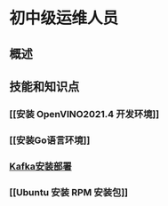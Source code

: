 # 初中级运维人员
## 概述
## 技能和知识点

### [[安装 OpenVINO2021.4 开发环境]]

### [[安装Go语言环境]]

### [Kafka安装部署](Kafka安装部署.md)

### [[Ubuntu 安装 RPM 安装包]]
